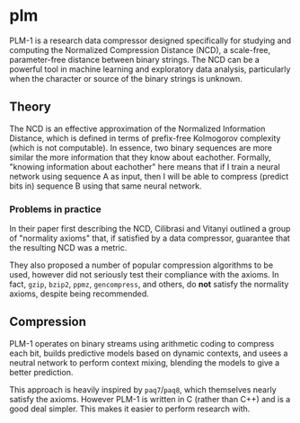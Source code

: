 # plm
PLM-1 is a research data compressor designed specifically for studying and computing the Normalized Compression Distance (NCD), a scale-free, parameter-free distance between binary strings. The NCD can be a powerful tool in machine learning and exploratory data analysis, particularly when the character or source of the binary strings is unknown.

## Theory
The NCD is an effective approximation of the Normalized Information Distance, which is defined in terms of prefix-free Kolmogorov complexity (which is not computable). In essence, two binary sequences are more similar the more information that they know about eachother. Formally, "knowing information about eachother" here means that if I train a neural network using sequence A as input, then I will be able to compress (predict bits in) sequence B using that same neural network.

### Problems in practice
In their paper first describing the NCD, Cilibrasi and Vitanyi outlined a group of "normality axioms" that, if satisfied by a data compressor, guarantee that the resulting NCD was a metric. 

They also proposed a number of popular compression algorithms to be used, however did not seriously test their compliance with the axioms. In fact, `gzip`, `bzip2`, `ppmz`, `gencompress`, and others, do **not** satisfy the normality axioms, despite being recommended.

## Compression
PLM-1 operates on binary streams using arithmetic coding to compress each bit, builds predictive models based on dynamic contexts, and usees a neutral network to perform context mixing, blending the models to give a better prediction. 

This approach is heavily inspired by `paq7`/`paq8`, which themselves nearly satisfy the axioms. However PLM-1 is written in C (rather than C++) and is a good deal simpler. This makes it easier to perform research with.


